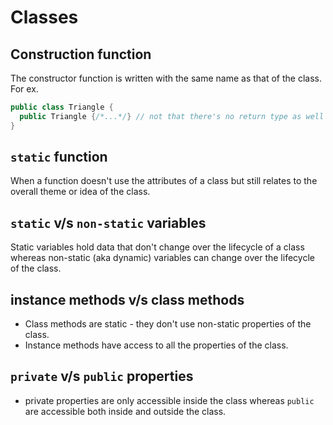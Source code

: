 # Classes

## Construction function

The constructor function is written with the same name as that of the class.  For ex.

```java
public class Triangle {
  public Triangle {/*...*/} // not that there's no return type as well - for ex public void ...
}
```

## `static` function

When a function doesn't use the attributes of a class but still relates to the overall theme or idea of the class.

## `static` v/s `non-static` variables

Static variables hold data that don't change over the lifecycle of a class whereas non-static (aka dynamic) variables can change over
the lifecycle of the class.

## instance methods v/s class methods

- Class methods are static - they don't use non-static properties of the class.
- Instance methods have access to all the properties of the class.

## `private` v/s `public` properties

- private properties are only accessible inside the class whereas `public` are accessible both inside and outside the class.